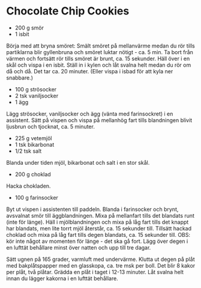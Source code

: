 # Chocolate Chip Cookies

-   200 g smör
-   1 isbit

Börja med att bryna smöret: Smält smöret på mellanvärme medan du rör
tills partiklarna blir gyllenbruna och smöret luktar nötigt - ca. 5 min.
Ta bort från värmen och fortsätt rör tills smöret är brunt, ca. 15
sekunder. Häll över i en skål och vispa i en isbit. Ställ in i kylen och
låt svalna helt medan du rör om då och då. Det tar ca. 20 minuter.
(Eller vispa i isbad för att kyla ner snabbare.)

-   100 g strösocker
-   2 tsk vaniljsocker
-   1 ägg

Lägg strösocker, vaniljsocker och ägg (vänta med farinsockret) i en
assistent. Sätt på vispen och vispa på mellanhög fart tills blandningen
blivit ljusbrun och tjocknat, ca. 5 minuter.

-   225 g vetemjöl
-   1 tsk bikarbonat
-   1/2 tsk salt

Blanda under tiden mjöl, bikarbonat och salt i en stor skål.

-   200 g choklad

Hacka chokladen.

-   100 g farinsocker

Byt ut vispen i assistenten till paddeln. Blanda i farinsocker och
brynt, avsvalnat smör till äggblandningen. Mixa på mellanfart tills det
blandats runt (inte för länge). Häll i mjölblandningen och mixa på låg
fart tills det knappt har blandats, men lite torrt mjöl återstår, ca. 15
sekunder till. Tillsätt hackad choklad och mixa på låg fart tills degen
blandats, ca. 15 sekunder till. OBS: kör inte något av momenten för
länge - det ska gå fort. Lägg över degen i en lufttät behållare minst
över natten och upp till tre dagar.

Sätt ugnen på 165 grader, varmluft med undervärme. Klutta ut degen på
plåt med bakplåtspapper med en glasskopa, ca. tre msk per boll. Det blir
8 kakor per plåt, två plåtar. Grädda en plåt i taget i 12-13 minuter.
Låt svalna helt innan du lägger kakorna i en lufttät behållare.
